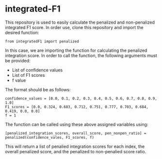 # integrated-F1

This repository is used to easily calculate the penalized and non-penalized integrated F1 score.
In order use, clone this repository and import the desired function:

```
from integratedF1 import penalized
```

In this case, we are importing the function for calculating the penalized integration score.
In order to call the function, the following arguments must be provided:
- List of confidence values
- List of F1 scores
- f value


The format should be as follows:

```
confidence_values = [0.0, 0.1, 0.2, 0.3, 0.4, 0.5, 0.6, 0.7, 0.8, 0.9, 1.0]
F1_scores = [0.0, 0.324, 0.683, 0.712, 0.751, 0.777, 0.703, 0.684, 0.419, 0.0, 0.0]
f = 1

```

The function can be called using these above assigned variables using:

```
[penalized_integration_scores, overall_score, pen_nonpen_ratio] = penalized(confidence_vales, F1_scores, f)
```

This will return a list of penalied integration scores for each index, the overall penalized score, and the penalized to non-penalied score ratio.

